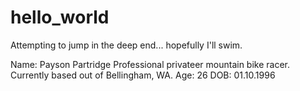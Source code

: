 # hello_world
Attempting to jump in the deep end... hopefully I'll swim.

Name: Payson Partridge
Professional privateer mountain bike racer.
Currently based out of Bellingham, WA.
Age: 26
DOB: 01.10.1996

